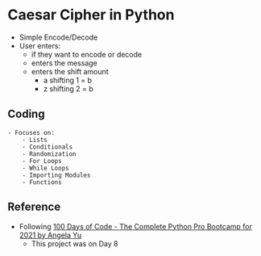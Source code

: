 # Caesar Cipher in Python

- Simple Encode/Decode
- User enters:
    - if they want to encode or decode
    - enters the message
    - enters the shift amount
        - a shifting 1 = b
        - z shifting 2 = b

## Coding

    - Focuses on:
        - Lists
        - Conditionals
        - Randomization
        - For Loops
        - While Loops
        - Importing Modules
        - Functions

## Reference

- Following [100 Days of Code - The Complete Python Pro Bootcamp for 2021 by Angela Yu](https://www.udemy.com/course/100-days-of-code/)
    - This project was on Day 8